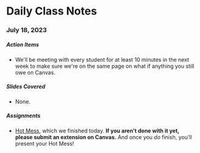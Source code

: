 # Daily Class Notes

### July 18, 2023

##### Action Items

- We'll be meeting with every student for at least 10 minutes in the next week to make sure we're on the same page on what if anything you still owe on Canvas.

##### Slides Covered

- None.

##### Assignments

- [Hot Mess](https://github.com/AnnieCannons/hot-mess), which we finished today. **If you aren't done with it yet, please submit an extension on Canvas.** And once you _do_ finish, you'll present your Hot Mess!
